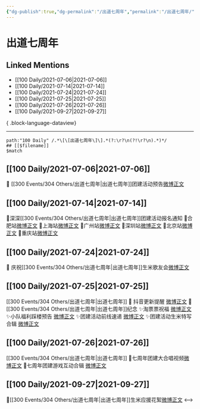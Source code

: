 ```yaml
---
{"dg-publish":true,"dg-permalink":"/出道七周年","permalink":"/出道七周年/","created":"2023-04-09T22:22:50.000+08:00","updated":"2023-08-24T19:30:39.663+08:00"}
---
```


# 出道七周年

## Linked Mentions
- [[100 Daily/2021-07-06\|2021-07-06]]
- [[100 Daily/2021-07-14\|2021-07-14]]
- [[100 Daily/2021-07-24\|2021-07-24]]
- [[100 Daily/2021-07-25\|2021-07-25]]
- [[100 Daily/2021-07-26\|2021-07-26]]
- [[100 Daily/2021-09-27\|2021-09-27]]

{ .block-language-dataview}

---

```expander
path:"100 Daily" /.*\[\[出道七周年\]\].*(?:\r?\n(?!\r?\n).*)*/
## [[$filename]]
$match
```
## [[100 Daily/2021-07-06\|2021-07-06]]
🌟 [[300 Events/304 Others/出道七周年\|出道七周年]]团建活动预告[微博正文](https://m.weibo.cn/6466290670/4656044150102083)
## [[100 Daily/2021-07-14\|2021-07-14]]
💐深深[[300 Events/304 Others/出道七周年\|出道七周年]]团建活动报名通知
💮合肥站[微博正文](https://m.weibo.cn/6466290670/4658979961313327)
💮上海站[微博正文](https://m.weibo.cn/6466290670/4658981115268070)
💮广州站[微博正文](https://m.weibo.cn/6466290670/4658980780245854)
💮深圳站[微博正文](https://m.weibo.cn/6466290670/4658983464076304)
💮北京站[微博正文](https://m.weibo.cn/6466290670/4658981702996530)
💮重庆站[微博正文](https://m.weibo.cn/6466290670/4658984277509269)

## [[100 Daily/2021-07-24\|2021-07-24]]
🌟 庆祝[[300 Events/304 Others/出道七周年\|出道七周年]]生米歌友会[微博正文](https://m.weibo.cn/6466290670/4662613730139626)

## [[100 Daily/2021-07-25\|2021-07-25]]
[[300 Events/304 Others/出道七周年\|出道七周年]]
💫 抖音更新提醒 [微博正文](https://m.weibo.cn/6466290670/4662939515094463)
💫[[300 Events/304 Others/出道七周年\|出道七周年]]纪念
✨淘票票祝福 [微博正文](https://m.weibo.cn/6466290670/4662788260105331)
✨小队福利踩楼预告 [微博正文](https://m.weibo.cn/6466290670/4662787747352042)
✨团建活动前线速递 [微博正文](https://m.weibo.cn/6466290670/4662812074316374)
✨团建活动生米特写合辑 [微博正文](https://m.weibo.cn/6466290670/4662866915885211)

## [[100 Daily/2021-07-26\|2021-07-26]]
[[300 Events/304 Others/出道七周年\|出道七周年]]
💫七周年团建大合唱视频[微博正文](https://m.weibo.cn/6466290670/4663222793144157)
💫七周年团建游戏互动合辑 [微博正文](https://m.weibo.cn/6466290670/4663326824993238)

## [[100 Daily/2021-09-27\|2021-09-27]]
🌟[[300 Events/304 Others/出道七周年\|出道七周年]]生米应援花絮[微博正文](https://m.weibo.cn/6466290670/4686140312127045)
<-->